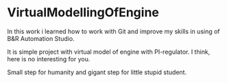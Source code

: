 # VirtualModellingOfEngine
In this work i learned how to work with Git and improve my skills in using of B&R Automation Studio.

It is simple project with virtual model of engine with PI-regulator.
I think, here is no interesting for you.

Small step for humanity and gigant step for little stupid student.
